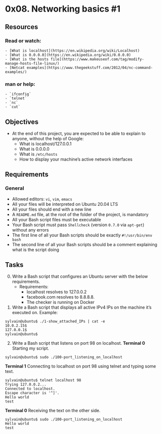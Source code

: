 # 0x08. Networking basics #1

## Resources
### Read or watch:
	- [What is localhost](https://en.wikipedia.org/wiki/Localhost)
	- [What is 0.0.0.0](https://en.wikipedia.org/wiki/0.0.0.0)
	- [What is the hosts file](https://www.makeuseof.com/tag/modify-manage-hosts-file-linux/)
	- [Netcat examples](https://www.thegeekstuff.com/2012/04/nc-command-examples/)
### man or help:
	- `ifconfig`
	- `telnet`
	- `nc`
	- `cut`

## Objectives
- At the end of this project, you are expected to be able to explain to anyone, without the help of Google:
	- What is localhost/127.0.0.1
	- What is 0.0.0.0
	- What is `/etc/hosts`
	- How to display your machine’s active network interfaces

## Requirements
### General
- Allowed editors: `vi`, `vim`, `emacs`
- All your files will be interpreted on Ubuntu 20.04 LTS
- All your files should end with a new line
- A `README.md` file, at the root of the folder of the project, is mandatory
- All your Bash script files must be executable
- Your Bash script must pass `Shellcheck` (version `0.7.0` via `apt-get`) without any errors
- The first line of all your Bash scripts should be exactly `#!/usr/bin/env bash`
- The second line of all your Bash scripts should be a comment explaining what is the script doing

## Tasks
0. Write a Bash script that configures an Ubuntu server with the below requirements.
	- Requirements:
		- localhost resolves to 127.0.0.2
		- facebook.com resolves to 8.8.8.8.
		- The checker is running on Docker
1. Write a Bash script that displays all active IPv4 IPs on the machine it’s executed on.
Example:

```
sylvain@ubuntu$ ./1-show_attached_IPs | cat -e
10.0.2.15$
127.0.0.1$
sylvain@ubuntu$
```

2. Write a Bash script that listens on port 98 on localhost.
**Terminal 0**
Starting my script.

```
sylvain@ubuntu$ sudo ./100-port_listening_on_localhost
```

**Terminal 1**
Connecting to localhost on port 98 using telnet and typing some text.

```
sylvain@ubuntu$ telnet localhost 98
Trying 127.0.0.2...
Connected to localhost.
Escape character is '^]'.
Hello world
test
```

**Terminal 0**
Receiving the text on the other side.

```
sylvain@ubuntu$ sudo ./100-port_listening_on_localhost
Hello world
test
```

